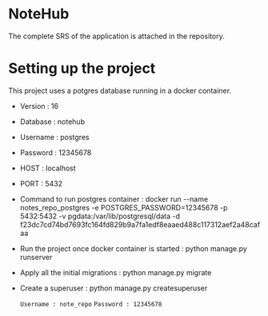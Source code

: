 # NoteHub

The complete SRS of the application is attached in the repository.

# Setting up the project

This project uses a potgres database running in a docker container.

- Version : 16
- Database : notehub
- Username : postgres
- Password : 12345678
- HOST : localhost
- PORT : 5432
- Command to run postgres container : docker run --name notes_repo_postgres -e POSTGRES_PASSWORD=12345678 -p 5432:5432 -v pgdata:/var/lib/postgresql/data -d f23dc7cd74bd7693fc164fd829b9a7fa1edf8eaaed488c117312aef2a48cafaa

- Run the project once docker container is started : python manage.py runserver
- Apply all the initial migrations : python manage.py migrate

- Create a superuser : python manage.py createsuperuser

    `Username : note_repo`
    `Password : 12345678`
